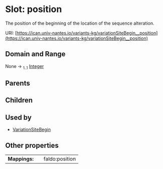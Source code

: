 
# Slot: position

The position of the beginning of the location of the sequence alteration.

URI: [https://ican.univ-nantes.io/variants-kg/variationSiteBegin__position](https://ican.univ-nantes.io/variants-kg/variationSiteBegin__position)


## Domain and Range

None &#8594;  <sub>1..1</sub> [Integer](types/Integer.md)

## Parents


## Children


## Used by

 * [VariationSiteBegin](VariationSiteBegin.md)

## Other properties

|  |  |  |
| --- | --- | --- |
| **Mappings:** | | faldo:position |
